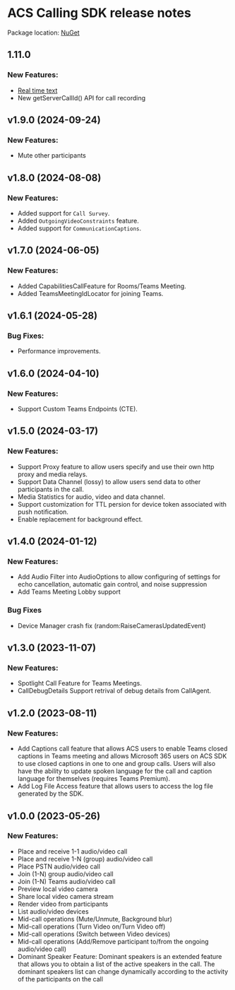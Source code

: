 # ACS Calling SDK release notes

Package location: [NuGet](https://www.nuget.org/packages/Azure.Communication.Calling.WindowsClient/)

## 1.11.0
### New Features:
- [Real time text](https://learn.microsoft.com/en-us/azure/communication-services/quickstarts/voice-video-calling/get-started-with-real-time-text?pivots=programming-language-csharp)
- New getServerCallId() API for call recording

## v1.9.0 (2024-09-24)

### New Features:
  - Mute other participants

## v1.8.0 (2024-08-08)

### New Features:
  - Added support for `Call Survey`.
  - Added `OutgoingVideoConstraints` feature.
  - Added support for `CommunicationCaptions`.

## v1.7.0 (2024-06-05)

### New Features:
  - Added CapabilitiesCallFeature for Rooms/Teams Meeting.
  - Added TeamsMeetingIdLocator for joining Teams.

## v1.6.1 (2024-05-28)

### Bug Fixes:
  - Performance improvements.

## v1.6.0 (2024-04-10)

### New Features:
- Support Custom Teams Endpoints (CTE).

## v1.5.0 (2024-03-17)

### New Features:
- Support Proxy feature to allow users specify and use their own http proxy and media relays.
- Support Data Channel (lossy) to allow users send data to other participants in the call.
- Media Statistics for audio, video and data channel.
- Support customization for TTL persion for device token associated with push notification.
- Enable replacement for background effect.

## v1.4.0 (2024-01-12)

### New Features:
- Add Audio Filter into AudioOptions to allow configuring of settings for echo cancellation, automatic gain control, and noise suppression
- Add Teams Meeting Lobby support

### Bug Fixes
- Device Manager crash fix (random:RaiseCamerasUpdatedEvent)

## v1.3.0 (2023-11-07)

### New Features:
- Spotlight Call Feature for Teams Meetings.
- CallDebugDetails Support retrival of debug details from CallAgent.

## v1.2.0 (2023-08-11)

### New Features:
- Add Captions call feature that allows ACS users to enable Teams closed captions in Teams meeting and allows Microsoft 365 users on ACS SDK to use closed captions in one to one and group calls. Users will also have the ability to update spoken language for the call and caption language for themselves (requires Teams Premium).
- Add Log File Access feature that allows users to access the log file generated by the SDK.

## v1.0.0 (2023-05-26)

### New Features:
- Place and receive 1-1 audio/video call
- Place and receive 1-N (group) audio/video call
- Place PSTN audio/video call
- Join (1-N) group audio/video call
- Join (1-N) Teams audio/video call
- Preview local video camera
- Share local video camera stream
- Render video from participants
- List audio/video devices
- Mid-call operations (Mute/Unmute, Background blur)
- Mid-call operations (Turn Video on/Turn Video off)
- Mid-call operations (Switch between Video devices)
- Mid-call operations (Add/Remove participant to/from the ongoing audio/video call)
- Dominant Speaker Feature: Dominant speakers is an extended feature that allows you to obtain a list of the active speakers in the call. The dominant speakers list can change dynamically according to the activity of the participants on the call
